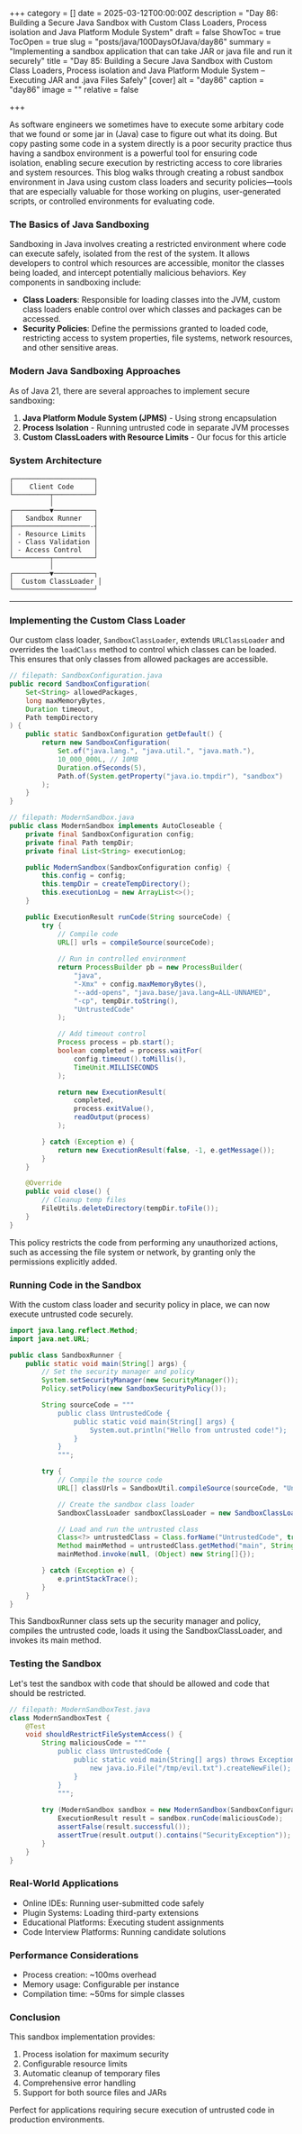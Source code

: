 +++
category = []
date = 2025-03-12T00:00:00Z
description = "Day 86: Building a Secure Java Sandbox with Custom Class Loaders, Process isolation and Java Platform Module System"
draft = false
ShowToc = true
TocOpen = true
slug = "posts/java/100DaysOfJava/day86"
summary = "Implementing a sandbox application that can take JAR or java file and run it securely"
title = "Day 85: Building a Secure Java Sandbox with Custom Class Loaders, Process isolation and Java Platform Module System – Executing JAR and .java Files Safely"
[cover]
alt = "day86"
caption = "day86"
image = ""
relative = false

+++

As software engineers we sometimes have to execute some arbitary code that we found or some jar in (Java) case to figure out what its doing. But copy pasting some code in a system directly is a poor security practice thus having a sandbox environment is a powerful tool for ensuring code isolation, enabling secure execution by restricting access to core libraries and system resources. This blog walks through creating a robust sandbox environment in Java using custom class loaders and security policies—tools that are especially valuable for those working on plugins, user-generated scripts, or controlled environments for evaluating code.

### The Basics of Java Sandboxing

Sandboxing in Java involves creating a restricted environment where code can execute safely, isolated from the rest of the system. It allows developers to control which resources are accessible, monitor the classes being loaded, and intercept potentially malicious behaviors. Key components in sandboxing include:

- **Class Loaders**: Responsible for loading classes into the JVM, custom class loaders enable control over which classes and packages can be accessed.
- **Security Policies**: Define the permissions granted to loaded code, restricting access to system properties, file systems, network resources, and other sensitive areas.


### Modern Java Sandboxing Approaches

As of Java 21, there are several approaches to implement secure sandboxing:

1. **Java Platform Module System (JPMS)** - Using strong encapsulation
2. **Process Isolation** - Running untrusted code in separate JVM processes
3. **Custom ClassLoaders with Resource Limits** - Our focus for this article

### System Architecture

```ascii
┌────────────────────┐
│    Client Code     │
└─────────┬──────────┘
          │
┌─────────▼──────────┐
│   Sandbox Runner   │
├───────────────────-┤
│ - Resource Limits  │
│ - Class Validation │
│ - Access Control   │
└─────────┬──────────┘
          │
┌─────────▼──────────┐
│  Custom ClassLoader │
└────────────────────┘
```
---

### Implementing the Custom Class Loader

Our custom class loader, `SandboxClassLoader`, extends `URLClassLoader` and overrides the `loadClass` method to control which classes can be loaded. This ensures that only classes from allowed packages are accessible.

```java
// filepath: SandboxConfiguration.java
public record SandboxConfiguration(
    Set<String> allowedPackages,
    long maxMemoryBytes,
    Duration timeout,
    Path tempDirectory
) {
    public static SandboxConfiguration getDefault() {
        return new SandboxConfiguration(
            Set.of("java.lang.", "java.util.", "java.math."),
            10_000_000L, // 10MB
            Duration.ofSeconds(5),
            Path.of(System.getProperty("java.io.tmpdir"), "sandbox")
        );
    }
}
```


```java
// filepath: ModernSandbox.java
public class ModernSandbox implements AutoCloseable {
    private final SandboxConfiguration config;
    private final Path tempDir;
    private final List<String> executionLog;

    public ModernSandbox(SandboxConfiguration config) {
        this.config = config;
        this.tempDir = createTempDirectory();
        this.executionLog = new ArrayList<>();
    }

    public ExecutionResult runCode(String sourceCode) {
        try {
            // Compile code
            URL[] urls = compileSource(sourceCode);
            
            // Run in controlled environment
            return ProcessBuilder pb = new ProcessBuilder(
                "java",
                "-Xmx" + config.maxMemoryBytes(),
                "--add-opens", "java.base/java.lang=ALL-UNNAMED",
                "-cp", tempDir.toString(),
                "UntrustedCode"
            );

            // Add timeout control
            Process process = pb.start();
            boolean completed = process.waitFor(
                config.timeout().toMillis(), 
                TimeUnit.MILLISECONDS
            );

            return new ExecutionResult(
                completed,
                process.exitValue(),
                readOutput(process)
            );

        } catch (Exception e) {
            return new ExecutionResult(false, -1, e.getMessage());
        }
    }

    @Override
    public void close() {
        // Cleanup temp files
        FileUtils.deleteDirectory(tempDir.toFile());
    }
}
```

This policy restricts the code from performing any unauthorized actions, such as accessing the file system or network, by granting only the permissions explicitly added.

### Running Code in the Sandbox
With the custom class loader and security policy in place, we can now execute untrusted code securely.


```java
import java.lang.reflect.Method;
import java.net.URL;

public class SandboxRunner {
    public static void main(String[] args) {
        // Set the security manager and policy
        System.setSecurityManager(new SecurityManager());
        Policy.setPolicy(new SandboxSecurityPolicy());

        String sourceCode = """
            public class UntrustedCode {
                public static void main(String[] args) {
                    System.out.println("Hello from untrusted code!");
                }
            }
            """;

        try {
            // Compile the source code
            URL[] classUrls = SandboxUtil.compileSource(sourceCode, "UntrustedCode");

            // Create the sandbox class loader
            SandboxClassLoader sandboxClassLoader = new SandboxClassLoader(classUrls);

            // Load and run the untrusted class
            Class<?> untrustedClass = Class.forName("UntrustedCode", true, sandboxClassLoader);
            Method mainMethod = untrustedClass.getMethod("main", String[].class);
            mainMethod.invoke(null, (Object) new String[]{});

        } catch (Exception e) {
            e.printStackTrace();
        }
    }
}
```

This SandboxRunner class sets up the security manager and policy, compiles the untrusted code, loads it using the SandboxClassLoader, and invokes its main method.

### Testing the Sandbox
Let's test the sandbox with code that should be allowed and code that should be restricted.

```java
// filepath: ModernSandboxTest.java
class ModernSandboxTest {
    @Test
    void shouldRestrictFileSystemAccess() {
        String maliciousCode = """
            public class UntrustedCode {
                public static void main(String[] args) throws Exception {
                    new java.io.File("/tmp/evil.txt").createNewFile();
                }
            }
            """;
            
        try (ModernSandbox sandbox = new ModernSandbox(SandboxConfiguration.getDefault())) {
            ExecutionResult result = sandbox.runCode(maliciousCode);
            assertFalse(result.successful());
            assertTrue(result.output().contains("SecurityException"));
        }
    }
}
```


### Real-World Applications
- Online IDEs: Running user-submitted code safely
- Plugin Systems: Loading third-party extensions
- Educational Platforms: Executing student assignments
- Code Interview Platforms: Running candidate solutions

### Performance Considerations
- Process creation: ~100ms overhead
- Memory usage: Configurable per instance
- Compilation time: ~50ms for simple classes

### Conclusion
This sandbox implementation provides:

1. Process isolation for maximum security
2. Configurable resource limits
3. Automatic cleanup of temporary files
4. Comprehensive error handling
5. Support for both source files and JARs

Perfect for applications requiring secure execution of untrusted code in production environments.